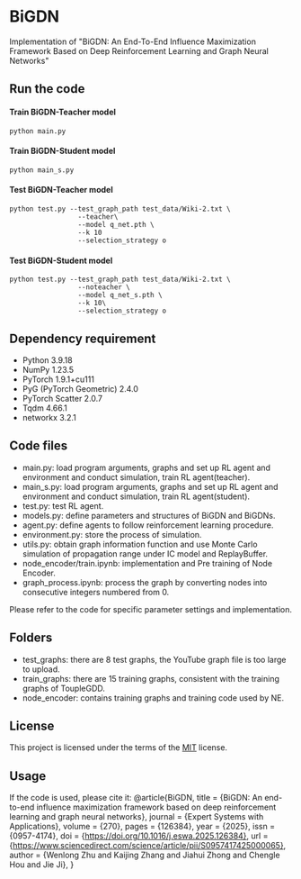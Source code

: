 # BiGDN

Implementation of "BiGDN: An End-To-End Influence Maximization Framework Based on Deep Reinforcement Learning and Graph Neural Networks"

Run the code
------------

#### Train BiGDN-Teacher model

	python main.py 

#### Train BiGDN-Student model

	python main_s.py 

#### Test BiGDN-Teacher model

	python test.py --test_graph_path test_data/Wiki-2.txt \
                     --teacher\
                     --model q_net.pth \
                     --k 10 
                     --selection_strategy o

#### Test BiGDN-Student model

	python test.py --test_graph_path test_data/Wiki-2.txt \
                     --noteacher \
                     --model q_net_s.pth \
                     --k 10\
                     --selection_strategy o


Dependency requirement
----------------------

- Python 3.9.18
- NumPy 1.23.5
- PyTorch 1.9.1+cu111
- PyG (PyTorch Geometric) 2.4.0
- PyTorch Scatter 2.0.7
- Tqdm 4.66.1
- networkx 3.2.1

Code files
----------

- main.py: load program arguments, graphs and set up RL agent and environment and conduct simulation, train RL agent(teacher).
- main_s.py: load program arguments, graphs and set up RL agent and environment and conduct simulation, train RL agent(student).
- test.py: test RL agent.
- models.py: define parameters and structures of BiGDN and BiGDNs.  
- agent.py: define agents to follow reinforcement learning procedure.
- environment.py: store the process of simulation.  
- utils.py: obtain graph information function and use Monte Carlo simulation of propagation range under IC model and ReplayBuffer.
- node_encoder/train.ipynb: implementation and Pre training of Node Encoder.
- graph_process.ipynb: process the graph by converting nodes into consecutive integers numbered from 0.

Please refer to the code for specific parameter settings and implementation.

Folders
----------

- test_graphs: there are 8 test graphs, the YouTube graph file is too large to upload.
- train_graphs: there are 15 training graphs, consistent with the training graphs of ToupleGDD.
- node_encoder: contains training graphs and training code used by NE.

License
-------
This project is licensed under the terms of the [MIT](LICENSE) license.

Usage
-------
If the code is used, please cite it:
@article{BiGDN,
title = {BiGDN: An end-to-end influence maximization framework based on deep reinforcement learning and graph neural networks},
journal = {Expert Systems with Applications},
volume = {270},
pages = {126384},
year = {2025},
issn = {0957-4174},
doi = {https://doi.org/10.1016/j.eswa.2025.126384},
url = {https://www.sciencedirect.com/science/article/pii/S0957417425000065},
author = {Wenlong Zhu and Kaijing Zhang and Jiahui Zhong and Chengle Hou and Jie Ji},
}

